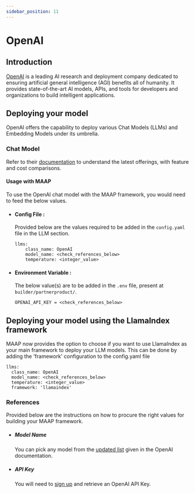 ```yaml
---
sidebar_position: 11
---
```


# OpenAI


## Introduction

[OpenAI](https://openai.com/) is a leading AI research and deployment company dedicated to ensuring artificial general intelligence (AGI) benefits all of humanity. It provides state-of-the-art AI models, APIs, and tools for developers and organizations to build intelligent applications.

## Deploying your model
OpenAI offers the capability to deploy various Chat Models (LLMs) and Embedding Models under its umbrella.

### Chat Model
Refer to their [documentation](https://platform.openai.com/docs/models) to understand the latest offerings, with feature and cost comparisons.

#### Usage with MAAP
To use the OpenAI chat model with the MAAP framework, you would need to feed the below values.

- #### Config File :
  Provided below are the values required to be added in the `config.yaml` file in the LLM section.
  ```
  llms:
      class_name: OpenAI
      model_name: <check_references_below>
      temperature: <integer_value>
  ```

- #### Environment Variable :
  The below value(s) are to be added in the `.env` file, present at `builder/partnerproduct/`.

  ```
  OPENAI_API_KEY = <check_references_below>
  ```
  
## Deploying your model using the LlamaIndex framework
MAAP now provides the option to choose if you want to use LlamaIndex as your main framework to deploy your LLM models.
This can be done by adding the 'framework' configuration to the config.yaml file

  ```
  llms:
    class_name: OpenAI
    model_name: <check_references_below>
    temperature: <integer_value>
    framework: 'llamaindex'
  ```

### References

Provided below are the instructions on how to procure the right values for building your MAAP framework.

- ##### Model Name
  You can pick any model from the [updated list](https://platform.openai.com/docs/models) given in the OpenAI documentation.

- ##### API Key

  You will need to [sign up](https://platform.openai.com/signup) and retrieve an OpenAI API Key.
